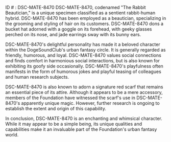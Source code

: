 ID # : DSC-MATE-8470
DSC-MATE-8470, codenamed "The Rabbit Beautician," is a unique specimen classified as a sentient rabbit-human hybrid. DSC-MATE-8470 has been employed as a beautician, specializing in the grooming and styling of hair on its customers. DSC-MATE-8470 dons a bucket hat adorned with a goggle on its forehead, with geeky glasses perched on its nose, and jade earrings sway with its bunny ears.

DSC-MATE-8470's delightful personality has made it a beloved character within the DogeSoundClub's urban fantasy circle. It is generally regarded as friendly, humorous, and loyal. DSC-MATE-8470 values social connections and finds comfort in harmonious social interactions, but is also known for exhibiting its goofy side occasionally. DSC-MATE-8470's playfulness often manifests in the form of humorous jokes and playful teasing of colleagues and human research subjects.

DSC-MATE-8470 is also known to adorn a signature red scarf that remains an essential piece of its attire. Although it appears to be a mere accessory, members of the Foundation have witnessed the scarf's use in DSC-MATE-8470's apparently unique magic. However, further research is ongoing to establish the extent and origin of this capability.

In conclusion, DSC-MATE-8470 is an enchanting and whimsical character. While it may appear to be a simple being, its unique qualities and capabilities make it an invaluable part of the Foundation's urban fantasy world.